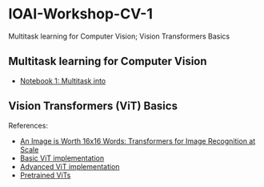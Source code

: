 # IOAI-Workshop-CV-1
Multitask learning for Computer Vision; Vision Transformers Basics


## Multitask learning for Computer Vision

* [Notebook 1: Multitask into](./multitask/1.multitask-intro.ipynb)

## Vision Transformers (ViT) Basics

References:
* [An Image is Worth 16x16 Words: Transformers for Image Recognition at Scale](https://openreview.net/pdf?id=YicbFdNTTy)
* [Basic ViT implementation](https://nn.labml.ai/transformers/vit/index.html)
* [Advanced ViT implementation](https://github.com/lucidrains/vit-pytorch)
* [Pretrained ViTs](https://huggingface.co/docs/hub/timm)
